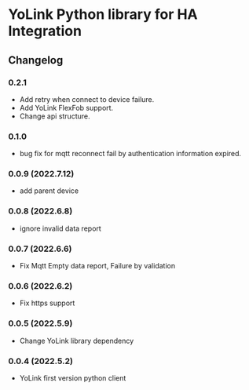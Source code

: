 # YoLink Python library for HA Integration

## Changelog

### 0.2.1

* Add retry when connect to device failure.
* Add YoLink FlexFob support.
* Change api structure.

### 0.1.0

* bug fix for mqtt reconnect fail by authentication information expired.

### 0.0.9 (2022.7.12)

* add parent device

### 0.0.8 (2022.6.8)

* ignore invalid data report

### 0.0.7 (2022.6.6)

* Fix Mqtt Empty data report, Failure by validation

### 0.0.6 (2022.6.2)

* Fix https support

### 0.0.5 (2022.5.9)

* Change YoLink library dependency

### 0.0.4 (2022.5.2)

* YoLink first version python client
